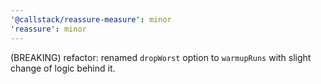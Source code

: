 ```yaml
---
'@callstack/reassure-measure': minor
'reassure': minor
---
```


(BREAKING) refactor: renamed `dropWorst` option to `warmupRuns` with slight change of logic behind it.
